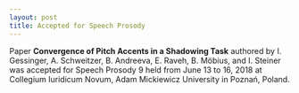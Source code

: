```yaml
---
layout: post
title: Accepted for Speech Prosody
---
```


Paper <strong>Convergence of Pitch Accents in a Shadowing Task</strong> authored by I. Gessinger, A. Schweitzer, 
B. Andreeva, E. Raveh, B. Möbius, and I. Steiner was accepted for Speech Prosody 9 held from June 13 to 16, 2018 
at Collegium Iuridicum Novum, Adam Mickiewicz University in Poznań, Poland.
